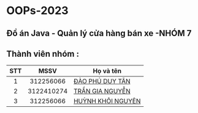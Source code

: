 # OOPs-2023
## Đồ án Java - Quản lý cửa hàng bán xe -NHÓM 7
## Thành viên nhóm :
|STT  |MSSV        |Họ và tên       |
|:---:|:----------:|----------------|
|1    |312256066  |[ĐÀO PHÚ DUY TÂN  ](https://www.facebook.com/profile.php?id=100011763007527)|
|2    |3122410274  |[TRẦN GIA NGUYỄN  ](https://www.facebook.com/profile.php?id=100011763007527](https://www.facebook.com/RemChanCute/)https://www.facebook.com/RemChanCute/)|
|3    |312256066  |[HUỲNH KHÔI NGUYÊN  ](https://www.youtube.com/watch?v=dQw4w9WgXcQ)|

